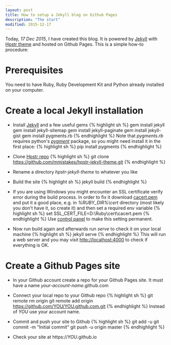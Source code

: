 ```yaml
---
layout: post
title: How to setup a Jekyll blog on Github Pages
description: "The start"
modified: 2015-12-17
---
```


Today, *17 Dec 2015*, I have created this blog. It is powered by [Jekyll](https://jekyllrb.com/) with [Hpstr theme](https://github.com/mmistakes/hpstr-jekyll-theme)
and hosted on Github Pages.
This is a simple how-to procedure:

# Prerequisites
You need to have Ruby, Ruby Development Kit and Python already installed on your computer.

# Create a local Jekyll installation
* Install [Jekyll](https://jekyllrb.com/) and a few useful gems
{% highlight sh %}
gem install jekyll
gem install jekyll-sitemap
gem install jekyll-paginate
gem install jekyll-gist
gem install pygments.rb
{% endhighlight %}
Note that *pygments.rb* requires python's *[pygment](http://pygments.org)* package, so you might need install it in the first place:
{% highlight sh %}
pip install pygments
{% endhighlight %}

* Clone [Hpstr repo](https://github.com/mmistakes/hpstr-jekyll-theme)
{% highlight sh %}
git clone https://github.com/mmistakes/hpstr-jekyll-theme.git
{% endhighlight %}

* Rename a directory *hpstr-jekyll-theme* to whatever you like

* Build the site
{% highlight sh %}
jekyll build
{% endhighlight %}

* If you are using Windows you might encounter an SSL certificate verify error during the build process.
In order to fix it download [cacert.pem](http://curl.haxx.se/ca/cacert.pem) and put it a good place, e.g. in *%RUBY_DIR%\cert* directory
(most likely you don't have it, so create it) and then set a required env variable
{% highlight sh %}
set SSL_CERT_FILE=D:\Ruby\cert\cacert.pem
{% endhighlight %}
Use [control panel](http://www.microsoft.com/resources/documentation/windows/xp/all/proddocs/en-us/environment_variables.mspx?mfr=true) to make this setting permanent.

* Now run build again and afterwards run *serve* to check it on your local machine
{% highlight sh %}
jekyll serve
{% endhighlight %}
This will run a web server and you may visit [http://localhost:4000](http://localhost:4000) to check if everything is OK.

# Create a Github Pages site
* In your Github account create a repo for your Github Pages site. It must have a name *your-account-name*.github.com

* Connect your local repo to your Github repo
{% highlight sh %}
git remote rm origin
git remote add origin https://github.com/YOU/YOU.github.com.git
{% endhighlight %}
Instead of *YOU* use your account name.

* Commit and push your site to Github
{% highlight sh %}
git add -u
git commit -m "Initial commit"
git push -u origin master
{% endhighlight %}

* Check your site at https://*YOU*.github.io
